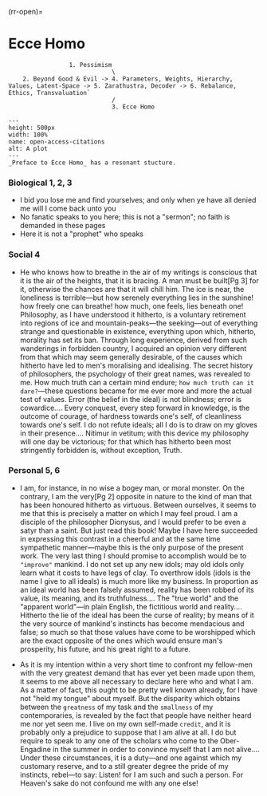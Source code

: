 (rr-open)=
# Ecce Homo


                     1. Pessimism
                                 \
        2. Beyond Good & Evil -> 4. Parameters, Weights, Hierarchy, Values, Latent-Space -> 5. Zarathustra, Decoder -> 6. Rebalance, Ethics, Transvaluation`
                                 /
                                 3. Ecce Homo


```{figure} https://upload.wikimedia.org/wikipedia/commons/thumb/1/1b/Nietzsche187a.jpg/1200px-Nietzsche187a.jpg
---
height: 500px
width: 100%
name: open-access-citations
alt: A plot 
---
_Preface to Ecce Homo_ has a resonant stucture. 
```

### Biological 1, 2, 3
- I bid you lose me and find yourselves; and only when ye have all denied me will I come back unto you
- No fanatic speaks to you here; this is not a "sermon"; no faith is demanded in these pages
- Here it is not a "prophet" who speaks

### Social 4
- He who knows how to breathe in the air of my writings is conscious that it is the air of the heights, that it is bracing. A man must be built[Pg 3] for it, otherwise the chances are that it will chill him. The ice is near, the loneliness is terrible—but how serenely everything lies in the sunshine! how freely one can breathe! how much, one feels, lies beneath one! Philosophy, as I have understood it hitherto, is a voluntary retirement into regions of ice and mountain-peaks—the seeking—out of everything strange and questionable in existence, everything upon which, hitherto, morality has set its ban. Through long experience, derived from such wanderings in forbidden country, I acquired an opinion very different from that which may seem generally desirable, of the causes which hitherto have led to men's moralising and idealising. The secret history of philosophers, the psychology of their great names, was revealed to me. How much truth can a certain mind endure; `how much truth can it dare?`—these questions became for me ever more and more the actual test of values. Error (the belief in the ideal) is not blindness; error is cowardice.... Every conquest, every step forward in knowledge, is the outcome of courage, of hardness towards one's self, of cleanliness towards one's self. I do not refute ideals; all I do is to draw on my gloves in their presence.... Nitimur in vetitum; with this device my philosophy will one day be victorious; for that which has hitherto been most stringently forbidden is, without exception, Truth.

### Personal 5, 6
- I am, for instance, in no wise a bogey man, or moral monster. On the contrary, I am the very[Pg 2] opposite in nature to the kind of man that has been honoured hitherto as virtuous. Between ourselves, it seems to me that this is precisely a matter on which I may feel proud. I am a disciple of the philosopher Dionysus, and I would prefer to be even a satyr than a saint. But just read this book! Maybe I have here succeeded in expressing this contrast in a cheerful and at the same time sympathetic manner—maybe this is the only purpose of the present work.
The very last thing I should promise to accomplish would be to `"improve"` mankind. I do not set up any new idols; may old idols only learn what it costs to have legs of clay. To overthrow idols (idols is the name I give to all ideals) is much more like my business. In proportion as an ideal world has been falsely assumed, reality has been robbed of its value, its meaning, and its truthfulness.... The "true world" and the "apparent world"—in plain English, the fictitious world and reality.... Hitherto the lie of the ideal has been the curse of reality; by means of it the very source of mankind's instincts has become mendacious and false; so much so that those values have come to be worshipped which are the exact opposite of the ones which would ensure man's prosperity, his future, and his great right to a future.

- As it is my intention within a very short time to confront my fellow-men with the very greatest demand that has ever yet been made upon them, it seems to me above all necessary to declare here who and what I am. As a matter of fact, this ought to be pretty well known already, for I have not "held my tongue" about myself. But the disparity which obtains between the `greatness` of my task and the `smallness` of my contemporaries, is revealed by the fact that people have neither heard me nor yet seen me. I live on my own self-made `credit`, and it is probably only a prejudice to suppose that I am alive at all. I do but require to speak to any one of the scholars who come to the Ober-Engadine in the summer in order to convince myself that I am not alive.... Under these circumstances, it is a duty—and one against which my customary reserve, and to a still greater degree the pride of my instincts, rebel—to say: Listen! for I am such and such a person. For Heaven's sake do not confound me with any one else!
